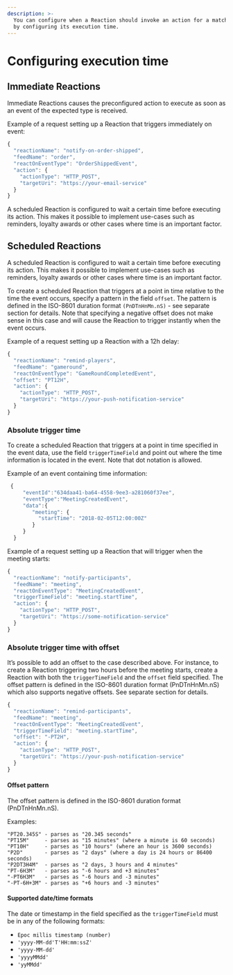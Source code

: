 ```yaml
---
description: >-
  You can configure when a Reaction should invoke an action for a matching event
  by configuring its execution time.
---
```


# Configuring execution time

## Immediate Reactions

Immediate Reactions causes the preconfigured action to execute as soon as an event of the expected type is received.

Example of a request setting up a Reaction that triggers immediately on event:

```javascript
{
  "reactionName": "notify-on-order-shipped",
  "feedName": "order",
  "reactOnEventType": "OrderShippedEvent",
  "action": {
    "actionType": "HTTP_POST",
    "targetUri": "https://your-email-service"
  }
}
```

A scheduled Reaction is configured to wait a certain time before executing its action. This makes it possible to implement use-cases such as reminders, loyalty awards or other cases where time is an important factor.

## Scheduled Reactions

A scheduled Reaction is configured to wait a certain time before executing its action. This makes it possible to implement use-cases such as reminders, loyalty awards or other cases where time is an important factor.

To create a scheduled Reaction that triggers at a point in time relative to the time the event occurs, specify a pattern in the field `offset`. The pattern is defined in the ISO-8601 duration format `(PnDTnHnMn.nS)` - see separate section for details. Note that specifying a negative offset does not make sense in this case and will cause the Reaction to trigger instantly when the event occurs.

Example of a request setting up a Reaction with a 12h delay:

```javascript
{
  "reactionName": "remind-players",
  "feedName": "gameround",
  "reactOnEventType": "GameRoundCompletedEvent",
  "offset": "PT12H",
  "action": {
    "actionType": "HTTP_POST",
    "targetUri": "https://your-push-notification-service"
  }
}
```

### Absolute trigger time

To create a scheduled Reaction that triggers at a point in time specified in the event data, use the field `triggerTimeField` and point out where the time information is located in the event. Note that dot notation is allowed.

Example of an event containing time information:

```javascript
 {  
     "eventId":"634daa41-ba64-4558-9ee3-a281060f37ee",
     "eventType":"MeetingCreatedEvent",
     "data":{  
        "meeting": {
          "startTime": "2018-02-05T12:00:00Z"
        }
     }
  }
```

Example of a request setting up a Reaction that will trigger when the meeting starts:

```javascript
{
  "reactionName": "notify-participants",
  "feedName": "meeting",
  "reactOnEventType": "MeetingCreatedEvent",
  "triggerTimeField": "meeting.startTime",
  "action": {
    "actionType": "HTTP_POST",
    "targetUri": "https://some-notification-service"
  }
}
```

### Absolute trigger time with offset

It’s possible to add an offset to the case described above. For instance, to create a Reaction triggering two hours before the meeting starts, create a Reaction with both the `triggerTimeField` and the `offset` field specified. The offset pattern is defined in the ISO-8601 duration format \(PnDTnHnMn.nS\) which also supports negative offsets. See separate section for details.

```javascript
{
  "reactionName": "remind-participants",
  "feedName": "meeting",
  "reactOnEventType": "MeetingCreatedEvent",
  "triggerTimeField": "meeting.startTime",
  "offset": "-PT2H",
  "action": {
    "actionType": "HTTP_POST",
    "targetUri": "https://your-push-notification-service"
  }
}
```

#### Offset pattern

The offset pattern is defined in the ISO-8601 duration format \(PnDTnHnMn.nS\).

Examples:

```text
"PT20.345S" - parses as "20.345 seconds"
"PT15M"     - parses as "15 minutes" (where a minute is 60 seconds)
"PT10H"     - parses as "10 hours" (where an hour is 3600 seconds)
"P2D"       - parses as "2 days" (where a day is 24 hours or 86400 seconds)
"P2DT3H4M"  - parses as "2 days, 3 hours and 4 minutes"
"PT-6H3M"   - parses as "-6 hours and +3 minutes"
"-PT6H3M"   - parses as "-6 hours and -3 minutes"
"-PT-6H+3M" - parses as "+6 hours and -3 minutes"
```

#### Supported date/time formats   <a id="supported-date-time-formats"></a>

The date or timestamp in the field specified as the `triggerTimeField` must be in any of the following formats:

* `Epoc millis timestamp (number)`
* `'yyyy-MM-dd'T'HH:mm:ssZ'`
* `'yyyy-MM-dd'`
* `'yyyyMMdd'`
* `'yyMMdd'`

